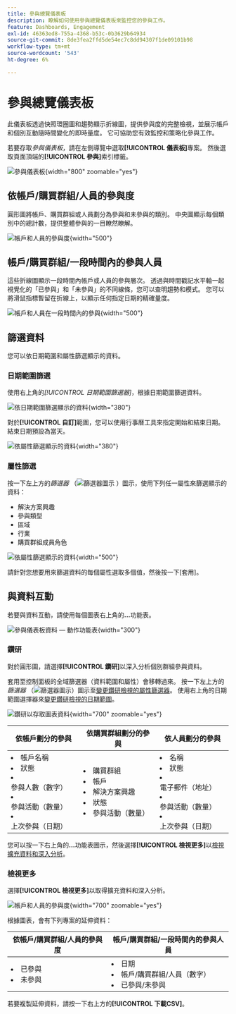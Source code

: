 ```yaml
---
title: 參與總覽儀表板
description: 瞭解如何使用參與總覽儀表板來監控您的參與工作。
feature: Dashboards, Engagement
exl-id: 46363ed8-755a-4368-b53c-0b3629b64934
source-git-commit: 8de3fea2ffd5de54ec7c8dd94307f1de09101b98
workflow-type: tm+mt
source-wordcount: '543'
ht-degree: 6%

---
```


# 參與總覽儀表板

此儀表板透過快照環圈圖和趨勢顯示折線圖，提供參與度的完整檢視，並展示帳戶和個別互動隨時間變化的即時量度。 它可協助您有效監控和策略化參與工作。

若要存取&#x200B;_參與儀表板_，請在左側導覽中選取&#x200B;**[!UICONTROL 儀表板]**&#x200B;專案。 然後選取頁面頂端的&#x200B;**[!UICONTROL 參與]**&#x200B;索引標籤。

<!-- To generate a shareable PDF of your current view, click **[!UICONTROL Export]** at the top-right corner of the page. To engage with the data, use the action menu in the top-right corner. -->

![參與儀表板](./assets/engagement-dashboard.png){width="800" zoomable="yes"}

## 依帳戶/購買群組/人員的參與度

圓形圖將帳戶、購買群組或人員劃分為參與和未參與的類別。 中央圖顯示每個類別中的總計數，提供整體參與的一目瞭然瞭解。

![帳戶和人員的參與度](assets/engagement-accounts.png){width="500"}

## 帳戶/購買群組/一段時間內的參與人員

這些折線圖顯示一段時間內帳戶或人員的參與層次。 透過與時間戳記水平軸一起視覺化的「已參與」和「未參與」的不同線條，您可以查明趨勢和模式。 您可以將滑鼠指標暫留在折線上，以顯示任何指定日期的精確量度。

![帳戶和人員在一段時間內的參與](assets/engagement-accounts-over-time.png){width="500"}

## 篩選資料

您可以依日期範圍和屬性篩選顯示的資料。

### 日期範圍篩選

使用右上角的&#x200B;_[!UICONTROL 日期範圍篩選器]_，根據日期範圍篩選資料。

![依日期範圍篩選顯示的資料](./assets/engagement-date-filter.png){width="380"}

對於&#x200B;**[!UICONTROL 自訂]**&#x200B;範圍，您可以使用行事曆工具來指定開始和結束日期。 結束日期預設為當天。

![依屬性篩選顯示的資料](./assets/engagement-date-filter-custom.png){width="380"}

### 屬性篩選

按一下左上方的&#x200B;_篩選器_ （![篩選器圖示](../assets/do-not-localize/icon-filter.svg) ）圖示，使用下列任一屬性來篩選顯示的資料：

* 解決方案興趣
* 參與類型
* 區域
* 行業
* 購買群組成員角色

![依屬性篩選顯示的資料](./assets/engagement-dashboard-filters.png){width="500"}

請針對您想要用來篩選資料的每個屬性選取多個值，然後按一下[套用]。**&#x200B;**

## 與資料互動

若要與資料互動，請使用每個圖表右上角的&#x200B;**...**&#x200B;功能表。

![參與儀表板資料 — 動作功能表](assets/engagement-action-menu.png){width="300"}

### 鑽研

對於圓形圖，請選擇&#x200B;**[!UICONTROL 鑽研]**&#x200B;以深入分析個別群組參與資料。

套用至控制面板的全域篩選器（資料範圍和屬性）會移轉過來。 按一下左上方的&#x200B;_篩選器_ （![篩選器圖示](../assets/do-not-localize/icon-filter.svg)）圖示至[變更鑽研檢視的屬性篩選器](#filter-the-data)。 使用右上角的日期範圍選擇器來[變更鑽研檢視的日期範圍](#date-range-filter)。

![鑽研以存取圖表資料](./assets/engagement-buying-groups-drill-through.png){width="700" zoomable="yes"}

| 依帳戶劃分的參與 | 依購買群組劃分的參與 | 依人員劃分的參與 |
| ---------------------- | --------------------------- | -------------------- |
| <li>帳戶名稱 <li>狀態 <li>參與人數（數字）<li>參與活動（數量） <li>上次參與（日期） | <li>購買群組 <li>帳戶 <li>解決方案興趣 <li>狀態 <li>參與活動（數量） | <li>名稱 <li>狀態 <li>電子郵件（地址） <li>參與活動（數量） <li>上次參與（日期） |

您可以按一下右上角的&#x200B;**...**&#x200B;功能表圖示，然後選擇&#x200B;**[!UICONTROL 檢視更多]**&#x200B;以[檢視擴充資料和深入分析](#view-more)。

### 檢視更多

選擇&#x200B;**[!UICONTROL 檢視更多]**&#x200B;以取得擴充資料和深入分析。

![帳戶和人員的參與度](./assets/engagement-buying-groups-time-view-more.png){width="700" zoomable="yes"}

根據圖表，會有下列專案的延伸資料：

| 依帳戶/購買群組/人員的參與度 | 帳戶/購買群組/一段時間內的參與人員 |
| ----------------------------------------------- | -------------------------------------------------- | 
| <li>已參與 <li>未參與 | <li>日期 <li>帳戶/購買群組/人員（數字） <li>已參與/未參與 |

若要複製延伸資料，請按一下右上方的&#x200B;**[!UICONTROL 下載CSV]**。
